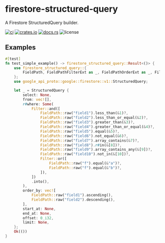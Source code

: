# firestore-structured-query

A Firestore StructuredQuery builder.

[![ci](https://github.com/bouzuya/firestore-structured-query/workflows/ci/badge.svg)](https://github.com/bouzuya/firestore-structured-query/actions)
[![crates.io](https://img.shields.io/crates/v/firestore-structured-query)](https://crates.io/crates/firestore-structured-query)
[![docs.rs](https://img.shields.io/docsrs/firestore-structured-query)](https://docs.rs/firestore-structured-query)
![license](https://img.shields.io/crates/l/firestore-structured-query)

## Examples

```rust
#[test]
fn test_simple_example() -> firestore_structured_query::Result<()> {
    use firestore_structured_query::{
        FieldPath, FieldPathFilterExt as _, FieldPathOrderExt as _, Filter,
    };
    use google_api_proto::google::firestore::v1::StructuredQuery;

    let _ = StructuredQuery {
        select: None,
        from: vec![],
        r#where: Some(
            Filter::and([
                FieldPath::raw("field1").less_than(&1)?,
                FieldPath::raw("field2").less_than_or_equal(&2)?,
                FieldPath::raw("field3").greater_than(&3)?,
                FieldPath::raw("field4").greater_than_or_equal(&4)?,
                FieldPath::raw("field5").equal(&5)?,
                FieldPath::raw("field6").not_equal(&6)?,
                FieldPath::raw("field7").array_contains(&7)?,
                FieldPath::raw("field8").r#in(&[8])?,
                FieldPath::raw("field9").array_contains_any(&[9])?,
                FieldPath::raw("field10").not_in(&[10])?,
                Filter::or([
                    FieldPath::raw("f").equal(&"a")?,
                    FieldPath::raw("f").equal(&"b")?,
                ]),
            ])
            .into(),
        ),
        order_by: vec![
            FieldPath::raw("field1").ascending(),
            FieldPath::raw("field2").descending(),
        ],
        start_at: None,
        end_at: None,
        offset: 0_i32,
        limit: None,
    };
    Ok(())
}

```

